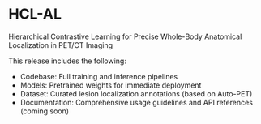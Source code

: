 # HCL-AL
Hierarchical Contrastive Learning for Precise Whole-Body Anatomical Localization in PET/CT Imaging

This release includes the following:
- Codebase: Full training and inference pipelines
- Models: Pretrained weights for immediate deployment
- Dataset: Curated lesion localization annotations (based on Auto-PET)
- Documentation: Comprehensive usage guidelines and API references (coming soon)

